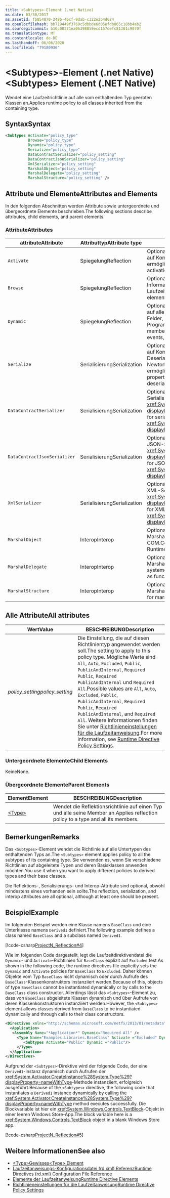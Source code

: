 ```yaml
---
title: <Subtypes>-Element (.net Native)
ms.date: 03/30/2017
ms.assetid: fb854070-248b-46cf-9dab-c322e2b4d624
ms.openlocfilehash: bb719449f3769c5dbbde6d05efdb865c18bb4ab2
ms.sourcegitcommit: b16c00371ea06398859ecd157defc81301c9070f
ms.translationtype: MT
ms.contentlocale: de-DE
ms.lasthandoff: 06/06/2020
ms.locfileid: "79180936"
---
```

# <a name="subtypes-element-net-native"></a><span data-ttu-id="4e35a-102">\<Subtypes>-Element (.net Native)</span><span class="sxs-lookup"><span data-stu-id="4e35a-102">\<Subtypes> Element (.NET Native)</span></span>
<span data-ttu-id="4e35a-103">Wendet eine Laufzeitrichtlinie auf alle vom enthaltenden Typ geerbten Klassen an.</span><span class="sxs-lookup"><span data-stu-id="4e35a-103">Applies runtime policy to all classes inherited from the containing type.</span></span>  
  
## <a name="syntax"></a><span data-ttu-id="4e35a-104">Syntax</span><span class="sxs-lookup"><span data-stu-id="4e35a-104">Syntax</span></span>  
  
```xml  
<Subtypes Activate="policy_type"  
          Browse="policy_type"  
          Dynamic="policy_type"  
          Serialize="policy_type"
          DataContractSerializer="policy_setting"  
          DataContractJsonSerializer="policy_setting"  
          XmlSerializer="policy_setting"  
          MarshalObject="policy_setting"  
          MarshalDelegate="policy_setting"  
          MarshalStructure="policy_setting" />  
```  
  
## <a name="attributes-and-elements"></a><span data-ttu-id="4e35a-105">Attribute und Elemente</span><span class="sxs-lookup"><span data-stu-id="4e35a-105">Attributes and Elements</span></span>  
 <span data-ttu-id="4e35a-106">In den folgenden Abschnitten werden Attribute sowie untergeordnete und übergeordnete Elemente beschrieben.</span><span class="sxs-lookup"><span data-stu-id="4e35a-106">The following sections describe attributes, child elements, and parent elements.</span></span>  
  
### <a name="attributes"></a><span data-ttu-id="4e35a-107">Attribute</span><span class="sxs-lookup"><span data-stu-id="4e35a-107">Attributes</span></span>  
  
|<span data-ttu-id="4e35a-108">attribute</span><span class="sxs-lookup"><span data-stu-id="4e35a-108">Attribute</span></span>|<span data-ttu-id="4e35a-109">Attributtyp</span><span class="sxs-lookup"><span data-stu-id="4e35a-109">Attribute type</span></span>|<span data-ttu-id="4e35a-110">BESCHREIBUNG</span><span class="sxs-lookup"><span data-stu-id="4e35a-110">Description</span></span>|  
|---------------|--------------------|-----------------|  
|`Activate`|<span data-ttu-id="4e35a-111">Spiegelung</span><span class="sxs-lookup"><span data-stu-id="4e35a-111">Reflection</span></span>|<span data-ttu-id="4e35a-112">Optionales Attribut.</span><span class="sxs-lookup"><span data-stu-id="4e35a-112">Optional attribute.</span></span> <span data-ttu-id="4e35a-113">Steuert den Laufzeitzugriff auf Konstruktoren, um die Aktivierung von Instanzen zu ermöglichen.</span><span class="sxs-lookup"><span data-stu-id="4e35a-113">Controls runtime access to constructors to enable activation of instances.</span></span>|  
|`Browse`|<span data-ttu-id="4e35a-114">Spiegelung</span><span class="sxs-lookup"><span data-stu-id="4e35a-114">Reflection</span></span>|<span data-ttu-id="4e35a-115">Optionales Attribut.</span><span class="sxs-lookup"><span data-stu-id="4e35a-115">Optional attribute.</span></span> <span data-ttu-id="4e35a-116">Steuert das Abfragen von Informationen über Programmelemente, ermöglicht jedoch keinen Laufzeitzugriff.</span><span class="sxs-lookup"><span data-stu-id="4e35a-116">Controls querying for information about program elements, but does not enable any runtime access.</span></span>|  
|`Dynamic`|<span data-ttu-id="4e35a-117">Spiegelung</span><span class="sxs-lookup"><span data-stu-id="4e35a-117">Reflection</span></span>|<span data-ttu-id="4e35a-118">Optionales Attribut.</span><span class="sxs-lookup"><span data-stu-id="4e35a-118">Optional attribute.</span></span> <span data-ttu-id="4e35a-119">Steuert den Laufzeitzugriff auf alle Typmember, einschließlich Konstruktoren, Methoden, Felder, Eigenschaften und Ereignisse, um die dynamische Programmierung zu ermöglichen.</span><span class="sxs-lookup"><span data-stu-id="4e35a-119">Controls runtime access to all type members, including constructors, methods, fields, properties, and events, to enable dynamic programming.</span></span>|  
|`Serialize`|<span data-ttu-id="4e35a-120">Serialisierung</span><span class="sxs-lookup"><span data-stu-id="4e35a-120">Serialization</span></span>|<span data-ttu-id="4e35a-121">Optionales Attribut.</span><span class="sxs-lookup"><span data-stu-id="4e35a-121">Optional attribute.</span></span> <span data-ttu-id="4e35a-122">Steuert den Laufzeitzugriff auf Konstruktoren, Felder und Eigenschaften, um Serialisierung und Deserialisierung von Typinstanzen durch Bibliotheken wie das Newtonsoft JSON-Serialisierungsprogramm zu ermöglichen.</span><span class="sxs-lookup"><span data-stu-id="4e35a-122">Controls runtime access to constructors, fields, and properties, to enable type instances to be serialized and deserialized by libraries such as the Newtonsoft JSON serializer.</span></span>|  
|`DataContractSerializer`|<span data-ttu-id="4e35a-123">Serialisierung</span><span class="sxs-lookup"><span data-stu-id="4e35a-123">Serialization</span></span>|<span data-ttu-id="4e35a-124">Optionales Attribut.</span><span class="sxs-lookup"><span data-stu-id="4e35a-124">Optional attribute.</span></span> <span data-ttu-id="4e35a-125">Steuert die Richtlinie für die Serialisierung, die die <xref:System.Runtime.Serialization.DataContractSerializer?displayProperty=nameWithType>-Klasse verwendet.</span><span class="sxs-lookup"><span data-stu-id="4e35a-125">Controls policy for serialization that uses the <xref:System.Runtime.Serialization.DataContractSerializer?displayProperty=nameWithType> class.</span></span>|  
|`DataContractJsonSerializer`|<span data-ttu-id="4e35a-126">Serialisierung</span><span class="sxs-lookup"><span data-stu-id="4e35a-126">Serialization</span></span>|<span data-ttu-id="4e35a-127">Optionales Attribut.</span><span class="sxs-lookup"><span data-stu-id="4e35a-127">Optional attribute.</span></span> <span data-ttu-id="4e35a-128">Steuert die Richtlinie für die JSON-Serialisierung, die die <xref:System.Runtime.Serialization.Json.DataContractJsonSerializer?displayProperty=nameWithType>-Klasse verwendet.</span><span class="sxs-lookup"><span data-stu-id="4e35a-128">Controls policy for JSON serialization that uses the <xref:System.Runtime.Serialization.Json.DataContractJsonSerializer?displayProperty=nameWithType> class.</span></span>|  
|`XmlSerializer`|<span data-ttu-id="4e35a-129">Serialisierung</span><span class="sxs-lookup"><span data-stu-id="4e35a-129">Serialization</span></span>|<span data-ttu-id="4e35a-130">Optionales Attribut.</span><span class="sxs-lookup"><span data-stu-id="4e35a-130">Optional attribute.</span></span> <span data-ttu-id="4e35a-131">Steuert die Richtlinie für die XML-Serialisierung, die die <xref:System.Xml.Serialization.XmlSerializer?displayProperty=nameWithType>-Klasse verwendet.</span><span class="sxs-lookup"><span data-stu-id="4e35a-131">Controls policy for XML serialization that uses the <xref:System.Xml.Serialization.XmlSerializer?displayProperty=nameWithType> class.</span></span>|  
|`MarshalObject`|<span data-ttu-id="4e35a-132">Interop</span><span class="sxs-lookup"><span data-stu-id="4e35a-132">Interop</span></span>|<span data-ttu-id="4e35a-133">Optionales Attribut.</span><span class="sxs-lookup"><span data-stu-id="4e35a-133">Optional attribute.</span></span> <span data-ttu-id="4e35a-134">Steuert die Richtlinie für das Marshalling von Verweistypen zu Windows-Runtime und COM.</span><span class="sxs-lookup"><span data-stu-id="4e35a-134">Controls policy for marshaling reference types to Windows Runtime and COM.</span></span>|  
|`MarshalDelegate`|<span data-ttu-id="4e35a-135">Interop</span><span class="sxs-lookup"><span data-stu-id="4e35a-135">Interop</span></span>|<span data-ttu-id="4e35a-136">Optionales Attribut.</span><span class="sxs-lookup"><span data-stu-id="4e35a-136">Optional attribute.</span></span> <span data-ttu-id="4e35a-137">Steuert die Richtlinie für das Marshalling von Delegattypen als Funktionszeiger zu systemeigenem Code.</span><span class="sxs-lookup"><span data-stu-id="4e35a-137">Controls policy for marshaling delegate types as function pointers to native code.</span></span>|  
|`MarshalStructure`|<span data-ttu-id="4e35a-138">Interop</span><span class="sxs-lookup"><span data-stu-id="4e35a-138">Interop</span></span>|<span data-ttu-id="4e35a-139">Optionales Attribut.</span><span class="sxs-lookup"><span data-stu-id="4e35a-139">Optional attribute.</span></span> <span data-ttu-id="4e35a-140">Steuert die Richtlinie für das Marshalling von Werttypen zu systemeigenem Code.</span><span class="sxs-lookup"><span data-stu-id="4e35a-140">Controls policy for marshaling value types to native code.</span></span>|  
  
## <a name="all-attributes"></a><span data-ttu-id="4e35a-141">Alle Attribute</span><span class="sxs-lookup"><span data-stu-id="4e35a-141">All attributes</span></span>  
  
|<span data-ttu-id="4e35a-142">Wert</span><span class="sxs-lookup"><span data-stu-id="4e35a-142">Value</span></span>|<span data-ttu-id="4e35a-143">BESCHREIBUNG</span><span class="sxs-lookup"><span data-stu-id="4e35a-143">Description</span></span>|  
|-----------|-----------------|  
|<span data-ttu-id="4e35a-144">*policy_setting*</span><span class="sxs-lookup"><span data-stu-id="4e35a-144">*policy_setting*</span></span>|<span data-ttu-id="4e35a-145">Die Einstellung, die auf diesen Richtlinientyp angewendet werden soll.</span><span class="sxs-lookup"><span data-stu-id="4e35a-145">The setting to apply to this policy type.</span></span> <span data-ttu-id="4e35a-146">Mögliche Werte sind `All`, `Auto`, `Excluded`, `Public`, `PublicAndInternal`, `Required Public`, `Required PublicAndInternal` und `Required All`.</span><span class="sxs-lookup"><span data-stu-id="4e35a-146">Possible values are `All`, `Auto`, `Excluded`, `Public`, `PublicAndInternal`, `Required Public`, `Required PublicAndInternal`, and `Required All`.</span></span> <span data-ttu-id="4e35a-147">Weitere Informationen finden Sie unter [Richtlinieneinstellungen für die Laufzeitanweisung](runtime-directive-policy-settings.md).</span><span class="sxs-lookup"><span data-stu-id="4e35a-147">For more information, see [Runtime Directive Policy Settings](runtime-directive-policy-settings.md).</span></span>|  
  
### <a name="child-elements"></a><span data-ttu-id="4e35a-148">Untergeordnete Elemente</span><span class="sxs-lookup"><span data-stu-id="4e35a-148">Child Elements</span></span>  
 <span data-ttu-id="4e35a-149">Keine</span><span class="sxs-lookup"><span data-stu-id="4e35a-149">None.</span></span>  
  
### <a name="parent-elements"></a><span data-ttu-id="4e35a-150">Übergeordnete Elemente</span><span class="sxs-lookup"><span data-stu-id="4e35a-150">Parent Elements</span></span>  
  
|<span data-ttu-id="4e35a-151">Element</span><span class="sxs-lookup"><span data-stu-id="4e35a-151">Element</span></span>|<span data-ttu-id="4e35a-152">BESCHREIBUNG</span><span class="sxs-lookup"><span data-stu-id="4e35a-152">Description</span></span>|  
|-------------|-----------------|  
|[\<Type>](type-element-net-native.md)|<span data-ttu-id="4e35a-153">Wendet die Reflektionsrichtlinie auf einen Typ und alle seine Member an.</span><span class="sxs-lookup"><span data-stu-id="4e35a-153">Applies reflection policy to a type and all its members.</span></span>|  
  
## <a name="remarks"></a><span data-ttu-id="4e35a-154">Bemerkungen</span><span class="sxs-lookup"><span data-stu-id="4e35a-154">Remarks</span></span>  
 <span data-ttu-id="4e35a-155">Das `<Subtypes>`-Element wendet die Richtlinie auf alle Untertypen des enthaltenden Typs an.</span><span class="sxs-lookup"><span data-stu-id="4e35a-155">The `<Subtypes>` element applies policy to all the subtypes of its containing type.</span></span> <span data-ttu-id="4e35a-156">Sie verwenden es, wenn Sie verschiedene Richtlinien auf abgeleitete Typen und deren Basisklassen anwenden möchten.</span><span class="sxs-lookup"><span data-stu-id="4e35a-156">You use it when you want to apply different policies to derived types and their base classes.</span></span>  
  
 <span data-ttu-id="4e35a-157">Die Reflektions-, Serialisierungs- und Interop-Attribute sind optional, obwohl mindestens eines vorhanden sein sollte.</span><span class="sxs-lookup"><span data-stu-id="4e35a-157">The reflection, serialization, and interop attributes are all optional, although at least one should be present.</span></span>  
  
## <a name="example"></a><span data-ttu-id="4e35a-158">Beispiel</span><span class="sxs-lookup"><span data-stu-id="4e35a-158">Example</span></span>  
 <span data-ttu-id="4e35a-159">Im folgenden Beispiel werden eine Klasse namens `BaseClass` und eine Unterklasse namens `Derived1` definiert.</span><span class="sxs-lookup"><span data-stu-id="4e35a-159">The following example defines a class named `BaseClass` and a subclass named `Derived1`.</span></span>  
  
 [!code-csharp[ProjectN_Reflection#4](../../../samples/snippets/csharp/VS_Snippets_CLR/projectn_reflection/cs/subtypes.cs#4)]  
  
 <span data-ttu-id="4e35a-160">Wie im folgenden Code dargestellt, legt die Laufzeitdirektivendatei die `Dynamic`- und `Activate`-Richtlinien für `BaseClass` explizit auf `Excluded` fest.</span><span class="sxs-lookup"><span data-stu-id="4e35a-160">As shown in the following code, the runtime directives file explicitly sets the `Dynamic` and `Activate` policies for `BaseClass` to `Excluded`.</span></span> <span data-ttu-id="4e35a-161">Daher können Objekte vom Typ `BaseClass` nicht dynamisch oder durch Aufrufe des `BaseClass`-Klassenkonstruktors instanziiert werden.</span><span class="sxs-lookup"><span data-stu-id="4e35a-161">Because of this, objects of type `BaseClass` cannot be instantiated dynamically or by calls to the `BaseClass` class constructor.</span></span> <span data-ttu-id="4e35a-162">Allerdings lässt das `<Subtypes>`-Element zu, dass von `BaseClass` abgeleitete Klassen dynamisch und über Aufrufe von deren Klassenkonstruktoren instanziiert werden.</span><span class="sxs-lookup"><span data-stu-id="4e35a-162">However, the `<Subtypes>` element allows classes derived from `BaseClass` to be instantiated dynamically and through calls to their class constructors.</span></span>  
  
```xml  
<Directives xmlns="http://schemas.microsoft.com/netfx/2013/01/metadata">  
  <Application>  
   <Assembly Name="*Application*" Dynamic="Required All" />  
     <Type Name="Examples.Libraries.BaseClass" Activate ="Excluded" Dynamic="Excluded" >  
        <Subtypes Activate="Public" Dynamic ="Public"/>  
     </Type>  
  </Application>  
</Directives>  
```  
  
 <span data-ttu-id="4e35a-163">Aufgrund der `<Subtypes>`-Direktive wird der folgende Code, der eine `Derived1`-Instanz dynamisch durch Aufrufen der <xref:System.Activator.CreateInstance%28System.Type%29?displayProperty=nameWithType>-Methode instanziiert, erfolgreich ausgeführt.</span><span class="sxs-lookup"><span data-stu-id="4e35a-163">Because of the `<Subtypes>` directive, the following code that instantiates a `Derived1` instance dynamically by calling the <xref:System.Activator.CreateInstance%28System.Type%29?displayProperty=nameWithType> method executes successfully.</span></span>  <span data-ttu-id="4e35a-164">Die Blockvariable ist hier ein <xref:System.Windows.Controls.TextBlock>-Objekt in einer leeren Windows Store-App.</span><span class="sxs-lookup"><span data-stu-id="4e35a-164">The block variable here is a <xref:System.Windows.Controls.TextBlock> object in a blank Windows Store app.</span></span>  
  
 [!code-csharp[ProjectN_Reflection#5](../../../samples/snippets/csharp/VS_Snippets_CLR/projectn_reflection/cs/subtypes.cs#5)]  
  
## <a name="see-also"></a><span data-ttu-id="4e35a-165">Weitere Informationen</span><span class="sxs-lookup"><span data-stu-id="4e35a-165">See also</span></span>

- [<span data-ttu-id="4e35a-166">\<Type>Gewisses</span><span class="sxs-lookup"><span data-stu-id="4e35a-166">\<Type> Element</span></span>](type-element-net-native.md)
- [<span data-ttu-id="4e35a-167">Laufzeitanweisungs-Konfigurationsdatei (rd.xml) Referenz</span><span class="sxs-lookup"><span data-stu-id="4e35a-167">Runtime Directives (rd.xml) Configuration File Reference</span></span>](runtime-directives-rd-xml-configuration-file-reference.md)
- [<span data-ttu-id="4e35a-168">Elemente der Laufzeitanweisung</span><span class="sxs-lookup"><span data-stu-id="4e35a-168">Runtime Directive Elements</span></span>](runtime-directive-elements.md)
- [<span data-ttu-id="4e35a-169">Richtlinieneinstellungen für die Laufzeitanweisung</span><span class="sxs-lookup"><span data-stu-id="4e35a-169">Runtime Directive Policy Settings</span></span>](runtime-directive-policy-settings.md)
